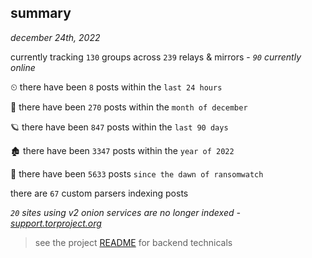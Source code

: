 
## summary
_december 24th, 2022_

currently tracking `130` groups across `239` relays & mirrors - _`90` currently online_

⏲ there have been `8` posts within the `last 24 hours`

🦈 there have been `270` posts within the `month of december`

🪐 there have been `847` posts within the `last 90 days`

🏚 there have been `3347` posts within the `year of 2022`

🦕 there have been `5633` posts `since the dawn of ransomwatch`

there are `67` custom parsers indexing posts

_`20` sites using v2 onion services are no longer indexed - [support.torproject.org](https://support.torproject.org/onionservices/v2-deprecation/)_

> see the project [README](https://github.com/joshhighet/ransomwatch#ransomwatch--) for backend technicals
